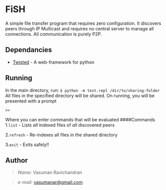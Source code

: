 FiSH
=====

A simple file transfer program that requires zero configuration. It discovers peers through IP Multicast and requires no central server to manage all connections. All communication is purely P2P.

Dependancies
---------
- [Twisted][twisted-python] - A web-framework for python


Running 
-------
In the main directory, run:
`$ python -m test.repl /dir/to/sharing-folder`
All files in the specified directory will be shared.
On running, you will be presented with a prompt 

`>>`

Where you can enter commands that will be evaluated
####Commands
1.`list` - Lists *all* indexed files of *all* discovered peers

2.`refresh` - Re-indexes all files in the shared directory

3.`exit` - Exits safely!!

Author
------
>_Name:_  Vasuman Ravichandran

>_e-mail:_ <vasumanar@gmail.com>

[twisted-python]:http://twistedmatrix.com/trac/